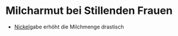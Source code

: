 # Milcharmut bei Stillenden Frauen
- [Nickel](../../Stoffe/Datenbank%20Elemente%20Des%20Periodensystems/Nickel.md)gabe erhöht die Milchmenge drastisch